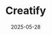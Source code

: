 ---  
layout: startup_page  
title: "Creatify"  
id: "creatify.ai"  
permalink: "/creatifycreatify.ai05282025/"  
website: "https://creatify.ai/"  
funding_round: "Series A"  
funding_amount: "$15.5M"  
investors: "WndrCo, Kindred Ventures, NFDG, Millennium New Horizons, Creator Ventures, Leadout Capital"  
about: "Creatify is an AI platform that automates the entire video ad lifecycle, from creative inspiration and generation to testing and optimization. Trusted by over a million marketers and 10,000+ teams, the company uses generative AI models and workflow tools to help businesses create high-performing video ads quickly and efficiently."  
markets: "AI, Advertising Technology"  
hq: "San Francisco, California, United States"  
founded_year: ""  
linkedin: ""  
twitter: ""  
instagram: ""  
facebook: ""  
crunchbase: ""  
pitchbook: ""  

date_display: "28-May-2025"  
date: "2025-05-28"

# SEO Optimization  
meta_title: "Creatify - Series A Funding ($15.5M)"  
meta_description: "Creatify, Creatify is an AI platform that automates the entire video ad lifecycle, from creative inspiration and generation to testing and optimization. Trusted..."  
meta_keywords: "Creatify, AI, Advertising Technology, Series A funding"  
canonical_url: "https://startup.projectstartups.com/creatifycreatify.ai05282025/"  
---